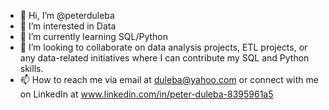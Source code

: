 - 👋 Hi, I’m @peterduleba
- 👀 I’m interested in Data
- 🌱 I’m currently learning SQL/Python
- 💞️ I’m looking to collaborate on data analysis projects, ETL projects, or any data-related initiatives where I can contribute my SQL and Python skills.
- 📫 How to reach me via email at duleba@yahoo.com or connect with me on LinkedIn at www.linkedin.com/in/peter-duleba-8395961a5

<!---
peterduleba/peterduleba is a ✨ special ✨ repository because its `README.md` (this file) appears on your GitHub profile.
You can click the Preview link to take a look at your changes.
--->

